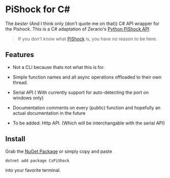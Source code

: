 # PiShock for C#

The _bester_ (And I think only (don't quote me on that)) C# API wrapper for the Pishock.
This is a C# adaptation of Zerario's [Python PiShock API](https://github.com/zerario/Python-PiShock)
> If you don't know what [PiShock](https://pishock.com/#/) is, you have no reason to be here.


## Features
- Not a CLI because thats not what this is for.
- Simple function names and all async operations offloaded to their own thread.
- Serial API ( With currently support for auto-detecting the port on windows only)
- Documentation comments on every (public) function and hopefully an actual documentation in the future

- To be added: Http API. (Which will be interchangable with the serial API)



## Install
Grab the [NuGet Package](https://www.nuget.org/packages/CsPiShock/) or simply copy and paste
```
dotnet add package CsPiShock
```
into your favorite terminal.

